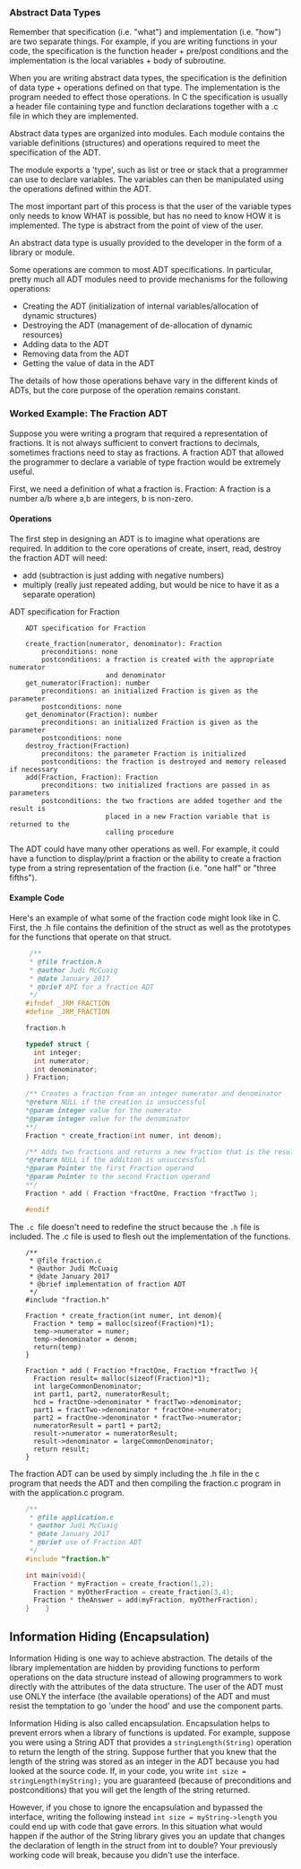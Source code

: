  

### Abstract Data Types 

Remember that specification (i.e. \"what\") and implementation (i.e. \"how\") are two separate things. For example, if you are writing functions in your code, the specification is the function header + pre/post conditions and the implementation is the local variables + body of subroutine. 

When you are writing abstract data types, the specification is the definition of data type + operations defined on that type. The implementation is the program needed to effect those operations. In C the specification is usually a header file containing type and function declarations together with a .c file in which they are implemented. 

Abstract data types are organized into modules. Each module contains the variable definitions (structures) and operations required to meet the specification of the ADT. 

The module exports a 'type', such as list or tree or stack that a programmer can use to declare variables. The variables can then be manipulated using the operations defined within the ADT. 

The most important part of this process is that the user of the variable types only needs to know WHAT is possible, but has no need to know HOW it is implemented. The type is abstract from the point of view of the user. 

An abstract data type is usually provided to the developer in the form of a library or module. 

Some operations are common to most ADT specifications. In particular, pretty much all ADT modules need to provide mechanisms for the following operations: 

- Creating the ADT (initialization of internal variables/allocation of     dynamic structures) 
- Destroying the ADT (management of de-allocation of dynamic     resources) 
- Adding data to the ADT 
- Removing data from the ADT 
- Getting the value of data in the ADT 

The details of how those operations behave vary in the different kinds of ADTs, but the core purpose of the operation remains constant. 

### Worked Example: The Fraction ADT 

Suppose you were writing a program that required a representation of fractions. It is not always sufficient to convert fractions to decimals, sometimes fractions need to stay as fractions. A fraction ADT that allowed the programmer to declare a variable of type fraction would be extremely useful. 

First, we need a definition of what a fraction is. Fraction: A fraction is a number a/b where a,b are integers, b is non-zero. 

#### Operations 

The first step in designing an ADT is to imagine what operations are required. In addition to the core operations of create, insert, read, destroy the fraction ADT will need: 

- add (subtraction is just adding with negative numbers) 
- multiply (really just repeated adding, but would be nice to have it as a separate operation) 

ADT specification for Fraction 

```
    ADT specification for Fraction

    create_fraction(numerator, denominator): Fraction
        preconditions: none
        postconditions: a fraction is created with the appropriate numerator 
                        and denominator
    get_numerator(Fraction): number
        preconditions: an initialized Fraction is given as the parameter
        postconditions: none
    get_denominator(Fraction): number
        preconditions: an initialized Fraction is given as the parameter
        postconditions: none
    destroy_fraction(Fraction)
        preconditons: the parameter Fraction is initialized
        postconditions: the fraction is destroyed and memory released if necessary
    add(Fraction, Fraction): Fraction
        preconditions: two initialized fractions are passed in as parameters
        postconditions: the two fractions are added together and the result is 
                        placed in a new Fraction variable that is returned to the 
                        calling procedure
```
The ADT could have many other operations as well. For example, it could have a function to display/print a fraction or the ability to create a fraction type from a string representation of the fraction (i.e. \"one half\" or \"three fifths\"). 

#### Example Code 

Here's an example of what some of the fraction code might look like in C. First, the .h file contains the definition of the struct as well as the prototypes for the functions that operate on that struct. 
```c
     /**
     * @file fraction.h
     * @author Judi McCuaig
     * @date January 2017
     * @brief API for a fraction ADT
     */
    #ifndef _JRM_FRACTION
    #define _JRM_FRACTION

    fraction.h

    typedef struct {
      int integer;
      int numerator;
      int denominator;
    } Fraction;

    /** Creates a fraction from an integer numerator and denominator
    *@return NULL if the creation is unsuccessful
    *@param integer value for the numerator
    *@param integer value for the denominator
    **/
    Fraction * create_fraction(int numer, int denom);

    /** Adds two fractions and returns a new fraction that is the result of the addition
    *@return NULL if the addition is unsuccessful
    *@param Pointer the first Fraction operand
    *@param Pointer to the second Fraction operand
    **/
    Fraction * add ( Fraction *fractOne, Fraction *fractTwo );

    #endif
```
The `.c `file doesn't need to redefine the struct because the `.h` file is included. The .c file is used to flesh out the implementation of the
functions.

```
    /**
     * @file fraction.c
     * @author Judi McCuaig
     * @date January 2017
     * @brief implementation of fraction ADT
     */
    #include "fraction.h"

    Fraction * create_fraction(int numer, int denom){
      Fraction * temp = malloc(sizeof(Fraction)*1);
      temp->numerator = numer;
      temp->denominator = denom;
      return(temp)
    }

    Fraction * add ( Fraction *fractOne, Fraction *fractTwo ){
      Fraction result= malloc(sizeof(Fraction)*1);
      int largeCommonDenominator;
      int part1, part2, numeratorResult;
      hcd = fractOne->denominator * fractTwo->denominator;
      part1 = fractTwo->denominator * fractOne->numerator;
      part2 = fractOne->denominator * fractTwo->numerator;
      numeratorResult = part1 + part2;
      result->numerator = numeratorResult;
      result->denominator = largeCommonDenominator;
      return result;
    }
```

The fraction ADT can be used by simply including the .h file in the c program that needs the ADT and then compiling the fraction.c program in with the application.c program. 

```c
    /**
     * @file application.c
     * @author Judi McCuaig
     * @date January 2017
     * @brief use of Fraction ADT
     */
    #include "fraction.h"

    int main(void){
      Fraction * myFraction = create_fraction(1,2);
      Fraction * myOtherFraction = create_fraction(3,4);
      Fraction * theAnswer = add(myFraction, myOtherFraction);
    }    } 
```
## Information Hiding (Encapsulation) 

Information Hiding is one way to achieve abstraction. The details of the library implementation are hidden by providing functions to perform operations on the data structure instead of allowing programmers to work directly with the attributes of the data structure. The user of the ADT must use ONLY the interface (the available operations) of the ADT and must resist the temptation to go 'under the hood' and use the component parts. 

Information Hiding is also called encapsulation. Encapsulation helps to prevent errors when a library of functions is updated. For example, suppose you were using a String ADT that provides a `stringLength(String)` operation to return the length of the string. Suppose further that you knew that the length of the string was stored as an integer in the ADT because you had looked at the source code. If, in your code, you write `int size = stringLength(myString);` you are guaranteed (because of preconditions and postconditions) that you will get the length of the string returned. 

However, if you chose to ignore the encapsulation and bypassed the interface, writing the following instead `int size = myString->length` you could end up with code that gave errors. In this situation what would happen if the author of the String library gives you an update that changes the declaration of length in the struct from int to double? Your previously working code will break, because you didn't use the interface. 